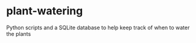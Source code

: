 # plant-watering
Python scripts and a SQLite database to help keep track of when to water the plants
